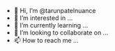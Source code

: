 - 👋 Hi, I’m @tarunpatelnuance
- 👀 I’m interested in ...
- 🌱 I’m currently learning ...
- 💞️ I’m looking to collaborate on ...
- 📫 How to reach me ...

<!---
tarunpatelnuance/tarunpatelnuance is a ✨ special ✨ repository because its `README.md` (this file) appears on your GitHub profile.
You can click the Preview link to take a look at your changes.
--->
